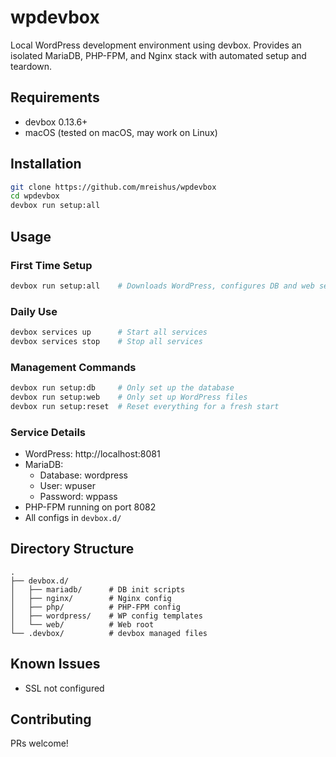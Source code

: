 # wpdevbox

Local WordPress development environment using devbox. Provides an isolated MariaDB, PHP-FPM, and Nginx stack with automated setup and teardown.

## Requirements

- devbox 0.13.6+
- macOS (tested on macOS, may work on Linux)

## Installation

```bash
git clone https://github.com/mreishus/wpdevbox
cd wpdevbox
devbox run setup:all
```

## Usage

### First Time Setup
```bash
devbox run setup:all    # Downloads WordPress, configures DB and web server
```

### Daily Use
```bash
devbox services up      # Start all services
devbox services stop    # Stop all services
```

### Management Commands
```bash
devbox run setup:db     # Only set up the database
devbox run setup:web    # Only set up WordPress files
devbox run setup:reset  # Reset everything for a fresh start
```

### Service Details

- WordPress: http://localhost:8081
- MariaDB:
  - Database: wordpress
  - User: wpuser
  - Password: wppass
- PHP-FPM running on port 8082
- All configs in `devbox.d/`

## Directory Structure

```
.
├── devbox.d/
│   ├── mariadb/      # DB init scripts
│   ├── nginx/        # Nginx config
│   ├── php/          # PHP-FPM config
│   ├── wordpress/    # WP config templates
│   └── web/          # Web root
└── .devbox/          # devbox managed files
```

## Known Issues

- SSL not configured

## Contributing

PRs welcome!

